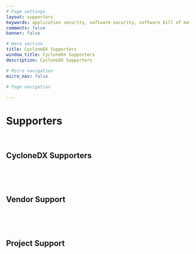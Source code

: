 ```yaml
---
# Page settings
layout: supporters
keywords: application security, software security, software bill of material, SBOM, BOM, open source, supply chain, specification, spdx, license, package url, purl, cpe
comments: false
banner: false

# Hero section
title: CycloneDX Supporters
window_title: CycloneDX Supporters
description: CycloneDX Supporters

# Micro navigation
micro_nav: false

# Page navigation
    
---
```


# Supporters

&nbsp;<!-- without this hack, the dropdown menu has issues due to h1 and h2 happening right after each other -->

## CycloneDX Supporters <abbr class="title-icon" data-title="Organizations that have made substantical contributions to the CycloneDX specification or code projects, participate in the Industry Working Group, or have contributed financially to the CycloneDX project in accordance with the OWASP donation policy."><i class="icon icon--info-circle"></i></abbr>

<div class="logo-cards" id="adopters-supporters" style="padding-top:3rem;">  
</div>

## Vendor Support <abbr class="title-icon" data-title="Commercial vendors that support the CycloneDX standard"><i class="icon icon--info-circle"></i></abbr>

<div class="logo-cards" id="adopters-organizations" style="padding-top:3rem;">  
</div>

## Project Support <abbr class="title-icon" data-title="Open source projects that support the CycloneDX standard"><i class="icon icon--info-circle"></i></abbr>

<div class="logo-cards" id="adopters-projects" style="padding-top:3rem;">  
</div>
